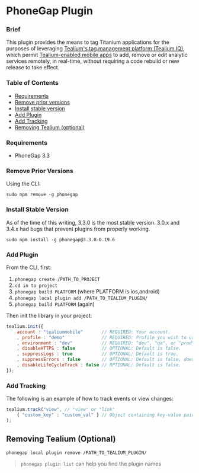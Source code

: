 PhoneGap Plugin
===============

### Brief ###

This plugin provides the means to tag Titanium applications for the purposes of leveraging [Tealium's tag management platform (Tealium IQ)](http://tealium.com/products/enterprise-tag-management/), which permit [Tealium-enabled mobile apps](http://tealium.com/products/enterprise-tag-management/mobile/) to add, remove or edit analytic services remotely, in real-time, without requiring a code rebuild or new release to take effect.

### Table of Contents ###

- [Requirements](#requirements)
- [Remove prior versions](#remove-prior-versions)
- [Install stable version](#install-stable-version)
- [Add Plugin](#add-plugin)
- [Add Tracking](#add-tracking)
- [Removing Tealium (optional)](#removing-tealium-optional)

### Requirements ###

* PhoneGap 3.3

### Remove Prior Versions
Using the CLI:
```
sudo npm remove -g phonegap
```

### Install Stable Version
As of the time of this writing, 3.3.0 is the most stable version. 3.0.x and 3.4.x had bugs that prevent plugins from properly working.
```
sudo npm install -g phonegap@3.3.0-0.19.6
```

### Add Plugin
From the CLI, first:

1. ```phonegap create /PATH_TO_PROJECT```
2. ```cd in to project```
3. ```phonegap build PLATFORM``` (where PLATFORM is ios,android)
4. ```phonegap local plugin add /PATH_TO_TEALIUM_PLUGIN/```
5. ```phonegap build PLATFORM``` (again)

Then init the library in your project:

```javascript
tealium.init({
	account : "tealiummobile" 		// REQUIRED: Your account.
    , profile : "demo" 				// REQUIRED: Profile you wish to use.
    , environment : "dev" 			// REQUIRED: "dev", "qa", or "prod".
    , disableHTTPS : false 			// OPTIONAL: Default is false.
    , suppressLogs : true 			// OPTIONAL: Default is true.
    , suppressErrors : false 		// OPTIONAL: Default is false, doesn't affect iOS.
	, disableLifeCycleTrack : false	// OPTIONAL: Default is false.
});
```

### Add Tracking
The following is an example of how to track events or view changes:

```javascript
tealium.track("view", // "view" or "link"
	{ "custom_key" : "custom_val" } // Object containing key-value pairs.
);
```

## Removing Tealium (Optional)

```
phonegap local plugin remove /PATH_TO_TEALIUM_PLUGIN/
```
> ```phonegap plugin list``` can help you find the plugin names

